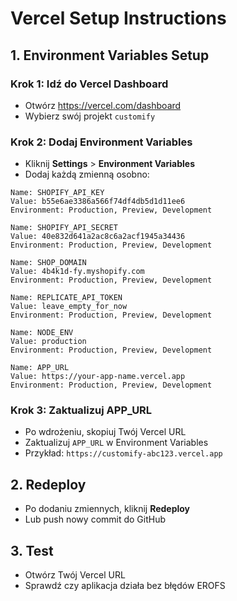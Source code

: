 # Vercel Setup Instructions

## 1. Environment Variables Setup

### Krok 1: Idź do Vercel Dashboard
- Otwórz https://vercel.com/dashboard
- Wybierz swój projekt `customify`

### Krok 2: Dodaj Environment Variables
- Kliknij **Settings** > **Environment Variables**
- Dodaj każdą zmienną osobno:

```
Name: SHOPIFY_API_KEY
Value: b55e6ae3386a566f74df4db5d1d11ee6
Environment: Production, Preview, Development

Name: SHOPIFY_API_SECRET  
Value: 40e832d641a2ac8c6a2acf1945a34436
Environment: Production, Preview, Development

Name: SHOP_DOMAIN
Value: 4b4k1d-fy.myshopify.com
Environment: Production, Preview, Development

Name: REPLICATE_API_TOKEN
Value: leave_empty_for_now
Environment: Production, Preview, Development

Name: NODE_ENV
Value: production
Environment: Production, Preview, Development

Name: APP_URL
Value: https://your-app-name.vercel.app
Environment: Production, Preview, Development
```

### Krok 3: Zaktualizuj APP_URL
- Po wdrożeniu, skopiuj Twój Vercel URL
- Zaktualizuj `APP_URL` w Environment Variables
- Przykład: `https://customify-abc123.vercel.app`

## 2. Redeploy
- Po dodaniu zmiennych, kliknij **Redeploy**
- Lub push nowy commit do GitHub

## 3. Test
- Otwórz Twój Vercel URL
- Sprawdź czy aplikacja działa bez błędów EROFS
